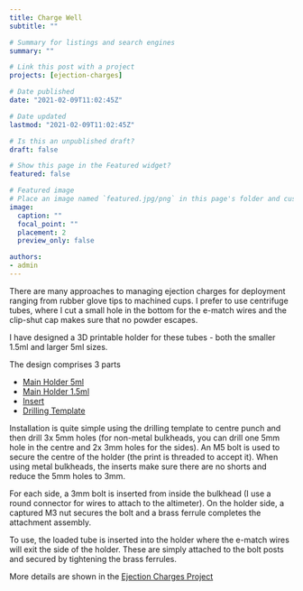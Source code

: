 ```yaml
---
title: Charge Well
subtitle: ""

# Summary for listings and search engines
summary: ""

# Link this post with a project
projects: [ejection-charges]

# Date published
date: "2021-02-09T11:02:45Z"

# Date updated
lastmod: "2021-02-09T11:02:45Z"

# Is this an unpublished draft?
draft: false

# Show this page in the Featured widget?
featured: false

# Featured image
# Place an image named `featured.jpg/png` in this page's folder and customize its options here.
image:
  caption: ""
  focal_point: ""
  placement: 2
  preview_only: false

authors:
- admin
---
```


There are many approaches to managing ejection charges for deployment ranging from rubber glove tips to machined cups. I prefer to use centrifuge tubes, where I cut a small hole in the bottom for the e-match wires and the clip-shut cap makes sure that no powder escapes.

<div class="stlviewer" data-src="/media/stl/chargewell/charge_well.stl" data-rotate="x" data-zdistance="2"></div>

I have designed a 3D printable holder for these tubes - both the smaller 1.5ml and larger 5ml sizes.

The design comprises 3 parts

* [Main Holder 5ml](/media/stl/chargewell/charge_well.stl)
* [Main Holder 1.5ml](/media/stl/chargewell/charge_well_1_5.stl)
* [Insert](/media/stl/chargewell/insert.stl)
* [Drilling Template](/media/stl/chargewell/drill_template.stl)

Installation is quite simple using the drilling template to centre punch and then drill 3x 5mm holes (for non-metal bulkheads, you can drill one 5mm hole in the centre and 2x 3mm holes for the sides). An M5 bolt is used to secure the centre of the holder (the print is threaded to accept it). When using metal bulkheads, the inserts make sure there are no shorts and reduce the 5mm holes to 3mm.

For each side, a 3mm bolt is inserted from inside the bulkhead (I use a round connector for wires to attach to the altimeter). On the holder side, a captured M3 nut secures the bolt and a brass ferrule completes the attachment assembly.

To use, the loaded tube is inserted into the holder where the e-match wires will exit the side of the holder. These are simply attached to the bolt posts and secured by tightening the brass ferrules.

More details are shown in the [Ejection Charges Project](/project/ejection-charges)
